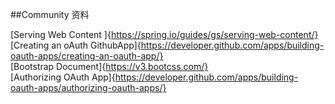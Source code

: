 ##Community  资料  

[Serving Web Content ]{https://spring.io/guides/gs/serving-web-content/}  
[Creating an oAuth GithubApp]{https://developer.github.com/apps/building-oauth-apps/creating-an-oauth-app/}  
[Bootstrap Document]{https://v3.bootcss.com/}  
[Authorizing OAuth App]{https://developer.github.com/apps/building-oauth-apps/authorizing-oauth-apps/}  